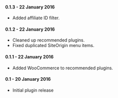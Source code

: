 #### 0.1.3 - 22 January 2016
* Added affiliate ID filter.

#### 0.1.2 - 22 January 2016
* Cleaned up recommended plugins.
* Fixed duplicated SiteOrigin menu items.

#### 0.1.1 - 22 January 2016
* Added WooCommerce to recommended plugins.

#### 0.1 - 20 January 2016
* Initial plugin release
